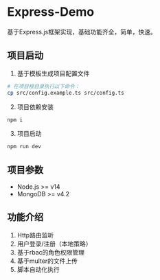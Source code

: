 # Express-Demo
基于Express.js框架实现，基础功能齐全，简单，快速。

## 项目启动
1. 基于模板生成项目配置文件
```sh
# 在项目根目录执行以下命令：
cp src/config.example.ts src/config.ts
```

2. 项目依赖安装
```sh
npm i
```

3. 项目启动
```sh
npm run dev
```

## 项目参数
 - Node.js >= v14
 - MongoDB >= v4.2

## 功能介绍
1. Http路由监听
2. 用户登录/注册（本地策略）
3. 基于rbac的角色权限管理
4. 基于multer的文件上传
6. 脚本自动化执行